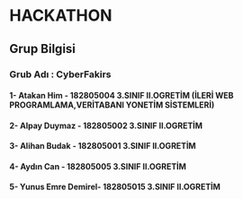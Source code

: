 # HACKATHON
## Grup Bilgisi 
 ### Grub Adı : CyberFakirs
#### 1- Atakan Him - 182805004 3.SINIF II.OGRETİM (İLERİ WEB PROGRAMLAMA,VERİTABANI YONETİM SİSTEMLERİ)
#### 2- Alpay Duymaz - 182805002 3.SINIF II.OGRETİM
#### 3- Alihan Budak - 182805001 3.SINIF II.OGRETİM
#### 4- Aydın Can - 182805005 3.SINIF II.OGRETİM
#### 5- Yunus Emre Demirel- 182805015 3.SINIF II.OGRETİM
